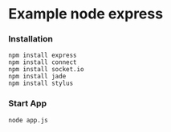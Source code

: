 # Example node express

### Installation

```
npm install express
npm install connect
npm install socket.io
npm install jade
npm install stylus
```

### Start App

```
node app.js
```
